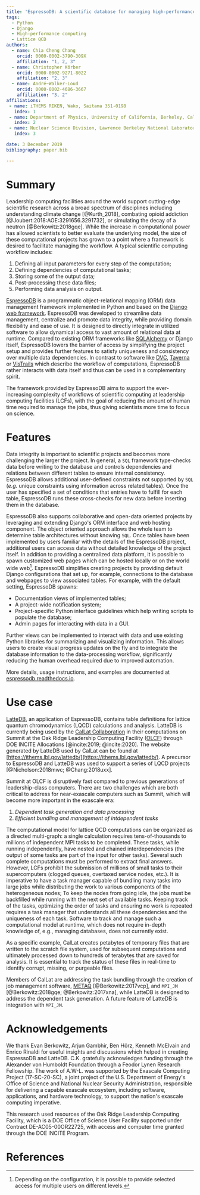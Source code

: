```yaml
---
title: 'EspressoDB: A scientific database for managing high-performance computing workflows'
tags:
  - Python
  - Django
  - High-performance computing
  - Lattice QCD
authors:
  - name: Chia Cheng Chang
    orcid: 0000-0002-3790-309X
    affiliation: "1, 2, 3"
  - name: Christopher Körber
    orcid: 0000-0002-9271-8022
    affiliation: "2, 3"
  - name: André~Walker-Loud
    orcid: 0000-0002-4686-3667
    affiliation: "3, 2"
affiliations:
 - name: iTHEMS RIKEN, Wako, Saitama 351-0198
   index: 1
 - name: Department of Physics, University of California, Berkeley, California 94720
   index: 2
 - name: Nuclear Science Division, Lawrence Berkeley National Laboratory, Berkeley, California 94720
   index: 3

date: 3 December 2019
bibliography: paper.bib

---
```


# Summary

Leadership computing facilities around the world support cutting-edge scientific research across a broad spectrum of disciplines including understanding climate change [@Kurth_2018], combating opioid addiction [@Joubert:2018:AOE:3291656.3291732], or simulating the decay of a neutron [@Berkowitz:2018gqe].
While the increase in computational power has allowed scientists to better evaluate the
underlying model, the size of these computational projects has grown to a point where
a framework is desired to facilitate managing the workflow.
A typical scientific computing workflow includes:

1. Defining all input parameters for every step of the computation;
2. Defining dependencies of computational tasks;
3. Storing some of the output data;
4. Post-processing these data files;
5. Performing data analysis on output.


[EspressoDB](https://github.com/callat-qcd/espressodb/) is a programmatic object-relational mapping (ORM) data management framework implemented in Python and based on the [Django web framework](https://www.djangoproject.com).
EspressoDB was developed to streamline data management, centralize and promote data integrity, while providing domain flexibility and ease of use.
It is designed to directly integrate in utilized software to allow dynamical access to vast amount of relational data at runtime.
Compared to existing ORM frameworks like [SQLAlchemy](https://www.sqlalchemy.org) or Django itself, EspressoDB lowers the barrier of access by simplifying the project setup and provides further features to satisfy uniqueness and consistency over multiple data dependencies.
In contrast to software like [DVC](https://github.com/iterative/dvc), [Taverna](https://taverna.incubator.apache.org) or [VisTrails](https://www.vistrails.org/index.php/Main_Page) which describe the workflow of computations, EspressoDB rather interacts with data itself and thus can be used in a complementary spirit.

The framework provided by EspressoDB aims to support the ever-increasing complexity of workflows of scientific computing at leadership computing facilities (LCFs), with the goal of reducing the amount of human time required to manage the jobs, thus giving scientists more time to focus on science.

# Features
Data integrity is important to scientific projects and becomes more challenging the larger the project.
In general, a ``SQL`` framework type-checks data before writing to the database and controls dependencies and relations between different tables to ensure internal consistency.
EspressoDB allows additional user-defined constraints not supported by ``SQL`` (*e.g.* unique constraints using information across related tables).
Once the user has specified a set of conditions that entries have to fulfill for each table, EspressoDB runs these cross-checks for new data before inserting them in the database.

EspressoDB also supports collaborative and open-data oriented projects by leveraging and extending Django's ORM interface and web hosting component.
The object oriented approach allows the whole team to determine table architectures without knowing ``SQL``.
Once tables have been implemented by users familiar with the details of the EspressoDB project, additional users can access data without detailed knowledge of the project itself.
In addition to providing a centralized data platform, it is possible to spawn customized web pages which can be hosted locally or on the world wide web[^1].
EspressoDB simplifies creating projects by providing default Django configurations that set up, for example, connections to the database and webpages to view associated tables.
For example, with the default setting, EspressoDB spawns:

* Documentation views of implemented tables;
* A project-wide notification system;
* Project-specific Python interface guidelines which help writing scripts to populate the database;
* Admin pages for interacting with data in a GUI.

Further views can be implemented to interact with data and use existing Python libraries for summarizing and visualizing information.
This allows users to create visual progress updates on the fly and to integrate the database information to the data-processing workflow, significantly reducing the human overhead required due to improved automation.

More details, usage instructions, and examples are documented at [espressodb.readthedocs.io](https://espressodb.readthedocs.io).

[^1]: Depending on the configuration, it is possible to provide selected access for multiple users on different levels.


# Use case
[LatteDB](https://github.com/callat-qcd/lattedb/), an application of EspressoDB, contains table definitions for lattice quantum chromodynamics (LQCD) calculations and analysis.
LatteDB is currently being used by the [CalLat Collaboration](https://a51.lbl.gov/~callat/webhome/) in their computations on Summit at the Oak Ridge Leadership Computing Facility ([OLCF](https://www.olcf.ornl.gov)) through DOE INCITE Allocations [@incite:2019; @incite:2020].
The website generated by LatteDB used by CalLat can be found at [https://ithems.lbl.gov/lattedb/](https://ithems.lbl.gov/lattedb/). A precursor to EspressoDB and LatteDB was used to support a series of LQCD projects [@Nicholson:2018mwc; @Chang:2018uxx].

Summit at OLCF is disruptively fast compared to previous generations of leadership-class computers.  There are two challenges which are both critical to address for near-exascale computers such as Summit, which will become more important in the exascale era:

1. _Dependent task generation and data processing_
2. _Efficient bundling and management of intdependent tasks_

The computational model for lattice QCD computations can be organized as a directed multi-graph:
a single calculation requires tens-of-thousands to millions of independent MPI tasks to be completed. These tasks, while running independently, have nested and chained interdependencies (the output of some tasks are part of the input for other tasks).
Several such complete computations must be performed to extract final answers.
However, LCFs prohibit the submission of millions of small tasks to their supercomputers (clogged queues, overtaxed service nodes, etc.).
It is imperative to have a task manager capable of bundling many tasks into large jobs while distributing the work to various components of the heterogeneous nodes;
To keep the nodes from going idle, the jobs must be backfilled while running with the next set of available tasks.  Keeping track of the tasks, optimizing the order of tasks and ensuring no work is repeated requires a task manager that understands all these dependencies and the uniqueness of each task.  Software to track and manage such a computational model at runtime, which does not require in-depth knowledge of, e.g., managing databases, does not currently exist.  

As a specific example, CalLat creates petabytes of temporary files that are written to the scratch file system, used for subsequent computations and ultimately processed down to hundreds of terabytes that are saved for analysis.
It is essential to track the status of these files in real-time to identify corrupt, missing, or purgeable files.

Members of CalLat are addressing the task bundling through the creation of job management software, [METAQ](https://github.com/evanberkowitz/metaq) [@Berkowitz:2017vcp], and ``MPI_JM`` [@Berkowitz:2018gqe; @Berkowitz:2017xna], while
LatteDB is designed to address the dependent task generation.
A future feature of LatteDB  is integration with ``MPI_JM``.


# Acknowledgements

We thank Evan Berkowitz, Arjun Gambhir, Ben Hörz,  Kenneth McElvain and Enrico Rinaldi for useful insights and discussions which helped in creating EspressoDB and LatteDB.
C.K. gratefully acknowledges funding through the Alexander von Humboldt Foundation through a Feodor Lynen Research Fellowship.
The work of A.W-L. was supported by the Exascale Computing Project (17-SC-20-SC), a joint project of the U.S. Department of Energy's Office of Science and National Nuclear Security Administration, responsible for delivering a capable exascale ecosystem, including software, applications, and hardware technology, to support the nation's exascale computing imperative.

This research used resources of the Oak Ridge Leadership Computing Facility, which is a DOE Office of Science User Facility supported under Contract DE-AC05-00OR22725, with access and computer time granted through the DOE INCITE Program.

# References
